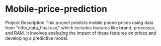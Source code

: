 # Mobile-price-prediction
Project Description 
This project predicts mobile phone prices using data from "ndtv_data_final.csv," which includes features like brand, processor, and RAM. It involves analyzing the impact of these features on prices and developing a predictive model.

